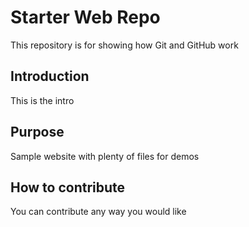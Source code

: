 # Starter Web Repo

This repository is for showing how Git and GitHub work

## Introduction

This is the intro

## Purpose

Sample website with plenty of files for demos

## How to contribute

You can contribute any way you would like